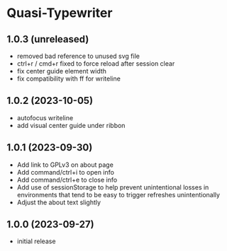 Quasi-Typewriter
================

1.0.3 (unreleased)
------------------

- removed bad reference to unused svg file
- ctrl+r / cmd+r fixed to force reload after session clear
- fix center guide element width
- fix compatibility with ff for writeline


1.0.2 (2023-10-05)
------------------

- autofocus writeline
- add visual center guide under ribbon


1.0.1 (2023-09-30)
------------------

- Add link to GPLv3 on about page
- Add command/ctrl+i to open info
- Add command/ctrl+e to close info
- Add use of sessionStorage to help prevent unintentional losses in environments
  that tend to be easy to trigger refreshes unintentionally
- Adjust the about text slightly

1.0.0 (2023-09-27)
------------------

- initial release
